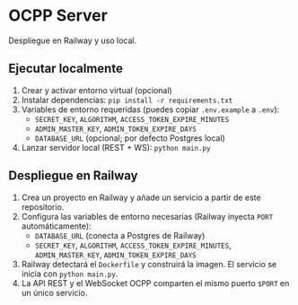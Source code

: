 OCPP Server
===========

Despliegue en Railway y uso local.

Ejecutar localmente
-------------------

1. Crear y activar entorno virtual (opcional)
2. Instalar dependencias: `pip install -r requirements.txt`
3. Variables de entorno requeridas (puedes copiar `.env.example` a `.env`):
   - `SECRET_KEY`, `ALGORITHM`, `ACCESS_TOKEN_EXPIRE_MINUTES`
   - `ADMIN_MASTER_KEY`, `ADMIN_TOKEN_EXPIRE_DAYS`
   - `DATABASE_URL` (opcional; por defecto Postgres local)
4. Lanzar servidor local (REST + WS): `python main.py`

Despliegue en Railway
---------------------

1. Crea un proyecto en Railway y añade un servicio a partir de este repositorio.
2. Configura las variables de entorno necesarias (Railway inyecta `PORT` automáticamente):
   - `DATABASE_URL` (conecta a Postgres de Railway)
   - `SECRET_KEY`, `ALGORITHM`, `ACCESS_TOKEN_EXPIRE_MINUTES`, `ADMIN_MASTER_KEY`, `ADMIN_TOKEN_EXPIRE_DAYS`
3. Railway detectará el `Dockerfile` y construirá la imagen. El servicio se inicia con `python main.py`.
4. La API REST y el WebSocket OCPP comparten el mismo puerto `$PORT` en un único servicio.


